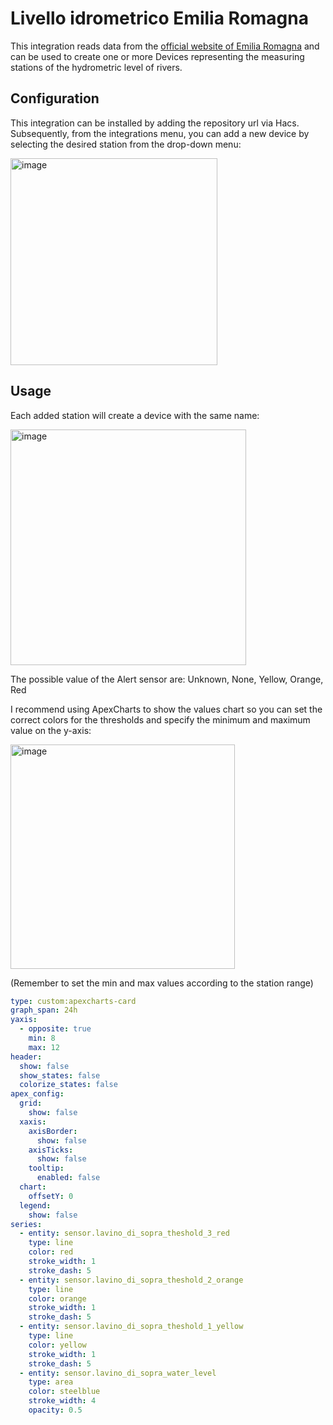 # Livello idrometrico Emilia Romagna
This integration reads data from the [official website of Emilia Romagna](https://allertameteo.regione.emilia-romagna.it/livello-idrometrico) and can be used to create one or more Devices representing the measuring stations of the hydrometric level of rivers.

## Configuration
This integration can be installed by adding the repository url via Hacs.
Subsequently, from the integrations menu, you can add a new device by selecting the desired station from the drop-down menu:

<img width="331" alt="image" src="https://github.com/user-attachments/assets/38c21a94-00f1-467b-80af-d4922c17c597" />


## Usage
Each added station will create a device with the same name:

<img width="377" alt="image" src="https://github.com/user-attachments/assets/d6f34977-01de-4837-b935-7b19945b0343" />

The possible value of the Alert sensor are: Unknown, None, Yellow, Orange, Red

I recommend using ApexCharts to show the values ​​chart so you can set the correct colors for the thresholds and specify the minimum and maximum value on the y-axis:

<img width="359" alt="image" src="https://github.com/user-attachments/assets/c01532a4-3346-473c-877a-76b1a2a0ece5" />

(Remember to set the min and max values ​​according to the station range)

```yaml
type: custom:apexcharts-card
graph_span: 24h
yaxis:
  - opposite: true
    min: 8
    max: 12
header:
  show: false
  show_states: false
  colorize_states: false
apex_config:
  grid:
    show: false
  xaxis:
    axisBorder:
      show: false
    axisTicks:
      show: false
    tooltip:
      enabled: false
  chart:
    offsetY: 0
  legend:
    show: false
series:
  - entity: sensor.lavino_di_sopra_theshold_3_red
    type: line
    color: red
    stroke_width: 1
    stroke_dash: 5
  - entity: sensor.lavino_di_sopra_theshold_2_orange
    type: line
    color: orange
    stroke_width: 1
    stroke_dash: 5
  - entity: sensor.lavino_di_sopra_theshold_1_yellow
    type: line
    color: yellow
    stroke_width: 1
    stroke_dash: 5
  - entity: sensor.lavino_di_sopra_water_level
    type: area
    color: steelblue
    stroke_width: 4
    opacity: 0.5

```

